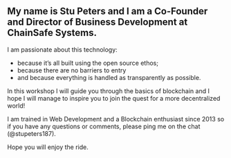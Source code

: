 
## My name is Stu Peters and I am a Co-Founder and Director of Business Development at ChainSafe Systems.


I am passionate about this technology:
* because it’s all built using the open source ethos;
* because there are no barriers to entry
* and because everything is handled as transparently as possible.

In this workshop I will guide you through the basics of blockchain and I hope I will manage to inspire you to join the quest for a more decentralized world!

I am trained in Web Development and a Blockchain enthusiast since 2013 so if you have any questions or comments, please ping me on the chat (@stupeters187).

Hope you will enjoy the ride.
